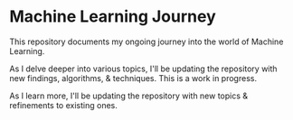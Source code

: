 # Machine Learning Journey

This repository documents my ongoing journey into the world of Machine Learning. 

As I delve deeper into various topics, I'll be updating the repository with new findings, algorithms, & techniques.
This is a work in progress. 

As I learn more, I'll be updating the repository with new topics & refinements to existing ones.
